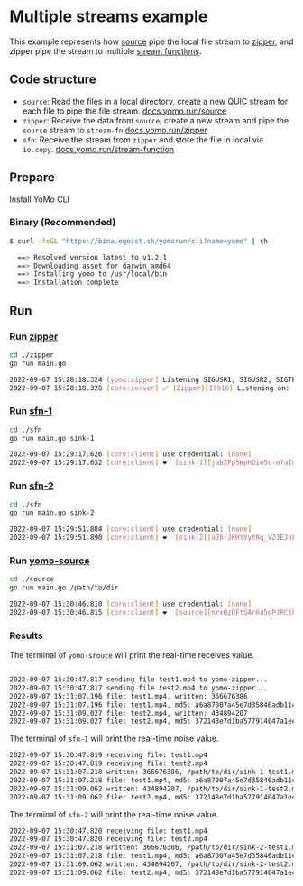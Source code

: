 # Multiple streams example

This example represents how [source](https://docs.yomo.run/source) pipe the local file stream to [zipper](https://docs.yomo.run/zipper), and zipper pipe the stream to multiple [stream functions](https://docs.yomo.run/stream-fn).

## Code structure

+ `source`: Read the files in a local directory, create a new QUIC stream for each file to pipe the file stream. [docs.yomo.run/source](https://docs.yomo.run/source)
+ `zipper`: Receive the data from `source`, create a new stream and pipe the `source` stream to `stream-fn` [docs.yomo.run/zipper](https://docs.yomo.run/zipper)
+ `sfn`: Receive the stream from `zipper` and store the file in local via `io.copy`. [docs.yomo.run/stream-function](https://docs.yomo.run/stream-fn)

## Prepare

Install YoMo CLI

### Binary (Recommended)

```bash
$ curl -fsSL "https://bina.egoist.sh/yomorun/cli?name=yomo" | sh

  ==> Resolved version latest to v1.2.1
  ==> Downloading asset for darwin amd64
  ==> Installing yomo to /usr/local/bin
  ==> Installation complete
```

## Run

### Run [zipper](https://docs.yomo.run/zipper)

```bash
cd ./zipper
go run main.go

2022-09-07 15:28:18.324	[yomo:zipper] Listening SIGUSR1, SIGUSR2, SIGTERM/SIGINT...
2022-09-07 15:28:18.328	[core:server] ✅ [Zipper][17916] Listening on: 127.0.0.1:9000, MODE: DEVELOPMENT, QUIC: [v1 draft-29], AUTH: [none]
```

### Run [sfn-1](https://docs.yomo.run/stream-fn)

```bash
cd ./sfn
go run main.go sink-1

2022-09-07 15:29:17.626	[core:client] use credential: [none]
2022-09-07 15:29:17.632	[core:client] ❤️  [sink-1][jabXFp5WpHDin5o-mYaId]([::]:61242) is connected to YoMo-Zipper localhost:9000
```

### Run [sfn-2](https://docs.yomo.run/stream-fn)
```bash
cd ./sfn
go run main.go sink-2

2022-09-07 15:29:51.884	[core:client] use credential: [none]
2022-09-07 15:29:51.890	[core:client] ❤️  [sink-2][aJb-JKHYYytNq_V2JEJbF]([::]:62413) is connected to YoMo-Zipper localhost:9000
```

### Run [yomo-source](https://docs.yomo.run/source)

```bash
cd ./source
go run main.go /path/to/dir

2022-09-07 15:30:46.810	[core:client] use credential: [none]
2022-09-07 15:30:46.815	[core:client] ❤️  [source][nrxQzDFtSAr6a5oPJRCSk]([::]:58333) is connected to YoMo-Zipper localhost:9000
```

### Results

The terminal of `yomo-srouce` will print the real-time receives value.

```bash

2022-09-07 15:30:47.817	sending file test1.mp4 to yomo-zipper...
2022-09-07 15:30:47.817	sending file test2.mp4 to yomo-zipper...
2022-09-07 15:31:07.196	file: test1.mp4, written: 366676386
2022-09-07 15:31:07.196	file: test1.mp4, md5: a6a87007a45e7d35846adb11c118ee1d
2022-09-07 15:31:09.027	file: test2.mp4, written: 434894207
2022-09-07 15:31:09.027	file: test2.mp4, md5: 372148e7d1ba577914047a1ec4580dc9
```

The terminal of `sfn-1` will print the real-time noise value.

```bash
2022-09-07 15:30:47.819	receiving file: test1.mp4
2022-09-07 15:30:47.819	receiving file: test2.mp4
2022-09-07 15:31:07.218	written: 366676386, /path/to/dir/sink-1-test1.mp4
2022-09-07 15:31:07.218	file: test1.mp4, md5: a6a87007a45e7d35846adb11c118ee1d
2022-09-07 15:31:09.062	written: 434894207, /path/to/dir/sink-1-test2.mp4
2022-09-07 15:31:09.062	file: test2.mp4, md5: 372148e7d1ba577914047a1ec4580dc9
```

The terminal of `sfn-2` will print the real-time noise value.

```bash
2022-09-07 15:30:47.820	receiving file: test1.mp4
2022-09-07 15:30:47.820	receiving file: test2.mp4
2022-09-07 15:31:07.218	written: 366676386, /path/to/dir/sink-2-test1.mp4
2022-09-07 15:31:07.218	file: test1.mp4, md5: a6a87007a45e7d35846adb11c118ee1d
2022-09-07 15:31:09.062	written: 434894207, /path/to/dir/sink-2-test2.mp4
2022-09-07 15:31:09.062	file: test2.mp4, md5: 372148e7d1ba577914047a1ec4580dc9
```
